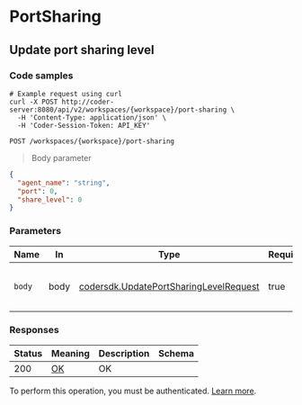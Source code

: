 # PortSharing

## Update port sharing level

### Code samples

```shell
# Example request using curl
curl -X POST http://coder-server:8080/api/v2/workspaces/{workspace}/port-sharing \
  -H 'Content-Type: application/json' \
  -H 'Coder-Session-Token: API_KEY'
```

`POST /workspaces/{workspace}/port-sharing`

> Body parameter

```json
{
  "agent_name": "string",
  "port": 0,
  "share_level": 0
}
```

### Parameters

| Name   | In   | Type                                                                                       | Required | Description                       |
| ------ | ---- | ------------------------------------------------------------------------------------------ | -------- | --------------------------------- |
| `body` | body | [codersdk.UpdatePortSharingLevelRequest](schemas.md#codersdkupdateportsharinglevelrequest) | true     | Update port sharing level request |

### Responses

| Status | Meaning                                                 | Description | Schema |
| ------ | ------------------------------------------------------- | ----------- | ------ |
| 200    | [OK](https://tools.ietf.org/html/rfc7231#section-6.3.1) | OK          |        |

To perform this operation, you must be authenticated. [Learn more](authentication.md).
